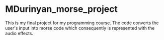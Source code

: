 # MDurinyan_morse_project
This is my final project for my programming course. The code converts the user's input into morse code which consequently is represented with the audio effects.
